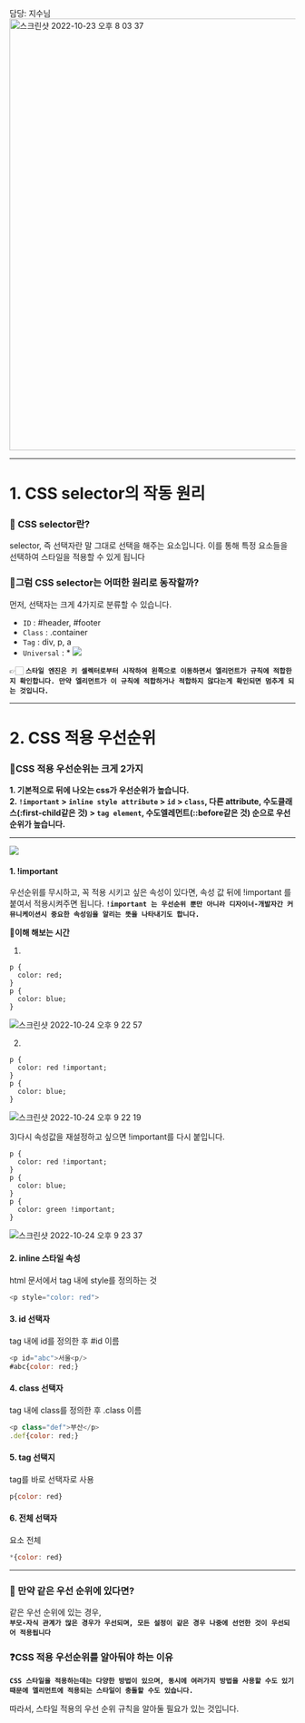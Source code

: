 담당: 지수님
<img width="761" alt="스크린샷 2022-10-23 오후 8 03 37" src="https://user-images.githubusercontent.com/102123710/197388579-d0b49c15-137d-4c56-8722-6114de2438b6.png">

---

# 1. CSS selector의 작동 원리
### 🔎 CSS selector란?
selector, 즉 선택자란 말 그대로 선택을 해주는 요소입니다. 이를 통해 특정 요소들을 선택하여 스타일을 적용할 수 있게 됩니다 
### 📍그럼 CSS selector는 어떠한 원리로 동작할까?
먼저, 선택자는 크게 4가지로 분류할 수 있습니다. 

* `ID` : #header, #footer
* `Class` : .container
* `Tag` : div, p, a
* `Universal` : *
![](https://velog.velcdn.com/images/fejigu/post/31957534-7140-4692-824c-d8d6fa137709/image.png)

👉🏻 **`스타일 엔진은 키 셀렉터로부터 시작하여 왼쪽으로 이동하면서 엘리먼트가 규칙에 적합한지 확인합니다. 만약 엘리먼트가 이 규칙에 적합하거나 적합하지 않다는게 확인되면 멈추게 되는 것입니다.`**

---

# 2. CSS 적용 우선순위


### 📍CSS 적용 우선순위는 크게 2가지
**1. 기본적으로 뒤에 나오는 css가 우선순위가 높습니다.<br>
2. `!important` > `inline style attribute` > `id` > `class`, 다른 attribute, 수도클래스(:first-child같은 것) > `tag element`, 수도엘레먼트(::before같은 것) 순으로 우선순위가 높습니다.<br>**

---

![](https://images.velog.io/images/khsfun0312/post/1dd50153-6f75-4173-9aa9-bd6b7e0a2072/image.png)

#### 1. !important
우선순위를 무시하고, 꼭 적용 시키고 싶은 속성이 있다면, 속성 값 뒤에 !important 를 붙여서 적용시켜주면 됩니다.
**`!important 는 우선순위 뿐만 아니라 디자이너-개발자간 커뮤니케이션시 중요한 속성임을 알리는 뜻을 나타내기도 합니다.`**

🔎**이해 해보는 시간**<br>

1)
```
p {
  color: red;
}
p {
  color: blue;
}
```
![스크린샷 2022-10-24 오후 9 22 57](https://user-images.githubusercontent.com/102123710/197524614-ece6d4a5-50d7-43df-baf4-8ce15aaff260.png)


2)
```
p {
  color: red !important;
}
p {
  color: blue;
}
```
![스크린샷 2022-10-24 오후 9 22 19](https://user-images.githubusercontent.com/102123710/197524527-c3290606-12d9-42fe-9941-112726ade3e8.png)


3)다시 속성값을 재설정하고 싶으면 !important를 다시 붙입니다.
```
p {
  color: red !important;
}
p {
  color: blue;
}
p {
  color: green !important;
}
```
![스크린샷 2022-10-24 오후 9 23 37](https://user-images.githubusercontent.com/102123710/197524732-84bd8d4a-4707-4d36-ac16-30679a3b2f07.png)

#### 2. inline 스타일 속성
html 문서에서 tag 내에 style를 정의하는 것
```javascript
<p style="color: red">
```
#### 3. id 선택자
tag 내에 id를 정의한 후 #id 이름
```javascript
<p id="abc">서울<p/>
#abc{color: red;}
```
#### 4. class 선택자
tag 내에 class를 정의한 후 .class 이름
```javascript
<p class="def">부산</p>
.def{color: red;}
```
#### 5. tag 선택지
tag를 바로 선택자로 사용
```javascript
p{color: red}
```
#### 6. 전체 선택자
요소 전체
```javascript
*{color: red}
```

---

### 🔎 만약 같은 우선 순위에 있다면?
같은 우선 순위에 있는 경우, <br>
**`부모-자식 관계가 많은 경우가 우선되며, 모든 설정이 같은 경우 나중에 선언한 것이 우선되어 적용됩니다`**
### ❓CSS 적용 우선순위를 알아둬야 하는 이유
**`CSS 스타일을 적용하는데는 다양한 방법이 있으며, 동시에 여러가지 방법을 사용할 수도 있기 때문에 엘리먼트에 적용되는 스타일이 충돌할 수도 있습니다.`**<br>

따라서, 스타일 적용의 우선 순위 규칙을 알아둘 필요가 있는 것입니다.
